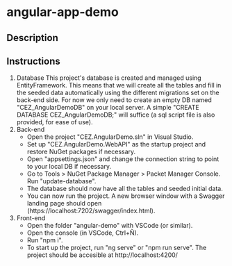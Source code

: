 # angular-app-demo

## Description

## Instructions

 1. Database
    This project's database is created and managed using EntityFramework.
    This means that we will create all the tables and fill in the seeded data automatically using the different migrations set on the back-end side. For now we only need to create an empty DB named "CEZ_AngularDemoDB" on your local server.
    A simple "CREATE DATABASE CEZ_AngularDemoDB;" will suffice (a sql script file is also provided, for ease of use).
 3. Back-end
     - Open the project "CEZ.AngularDemo.sln" in Visual Studio.
     - Set up "CEZ.AngularDemo.WebAPI" as the startup project and restore NuGet packages if necessary.
     - Open "appsettings.json" and change the connection string to point to your local DB if necessary.
     - Go to Tools > NuGet Package Manager > Packet Manager Console. Run "update-database".
     - The database should now have all the tables and seeded initial data.
     - You can now run the project. A new browser window with a Swagger landing page should open (https://localhost:7202/swagger/index.html).
 4. Front-end
     - Open the folder "angular-demo" with VSCode (or similar).
     - Open the console (in VSCode, Ctrl+Ñ).
     - Run "npm i".
     - To start up the project, run "ng serve" or "npm run serve". The project should be accesible at http://localhost:4200/
